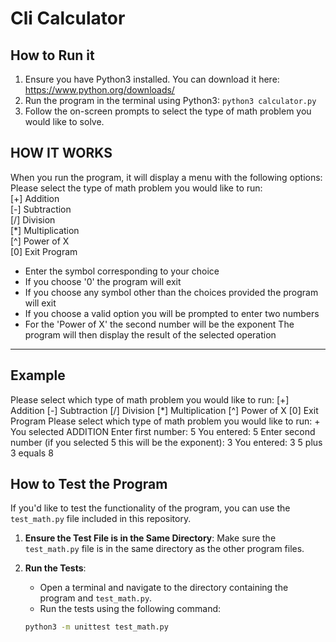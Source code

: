 # Cli Calculator

<!-- TODO: please stick to the Markdown syntax when you write .md files. -->

## How to Run it

1. Ensure you have Python3 installed. You can download it here: <https://www.python.org/downloads/>
1. Run the program in the terminal using Python3: `python3 calculator.py`
1. Follow the on-screen prompts to select the type of math problem you would like to solve.

## HOW IT WORKS

When you run the program, it will display a menu with the following options:
   Please select the type of math problem you would like to run:  
   [+] Addition  
   [-] Subtraction  
   [/] Division  
   [*] Multiplication  
   [^] Power of X  
   [0] Exit Program  

  * Enter the symbol corresponding to your choice
  * If you choose '0' the program will exit
  * If you choose any symbol other than the choices provided the program will exit
  * If you choose a valid option you will be prompted to enter two numbers
  * For the 'Power of X' the second number will be the exponent
The program will then display the result of the selected operation
---
## Example

Please select which type of math problem you would like to run:
[+] Addition
[-] Subtraction
[/] Division
[*] Multiplication
[^] Power of X
[0] Exit Program
Please select which type of math problem you would like to run: +
You selected ADDITION
Enter first number: 5
You entered: 5
Enter second number (if you selected 5 this will be the exponent): 3
You entered: 3
5 plus 3 equals 8


## How to Test the Program

If you'd like to test the functionality of the program, you can use the `test_math.py` file included in this repository.

1. **Ensure the Test File is in the Same Directory**: Make sure the `test_math.py` file is in the same directory as the other program files.

2. **Run the Tests**:
   - Open a terminal and navigate to the directory containing the program and `test_math.py`.
   - Run the tests using the following command:

   ```bash
   python3 -m unittest test_math.py
